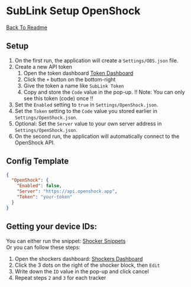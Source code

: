 # SubLink Setup OpenShock

[Back To Readme](../../README.md)

## Setup

1. On the first run, the application will create a `Settings/OBS.json` file.
2. Create a new API token
   1. Open the token dashboard [Token Dashboard](https://openshock.app/#/dashboard/tokens)
   2. Click the `+` button on the bottom-right
   3. Give the token a name like `SubLink Token`
   4. Copy and store the `Code` value in the pop-up. !! Note: You can only see this token (code) once !!
3. Set the `Enabled` setting to `true` in `Settings/OpenShock.json`.
4. Set the `Token` setting to the `Code` value you stored earlier in `Settings/OpenShock.json`.
5. Optional: Set the `Server` value to your own server address in `Settings/OpenShock.json`.
6. On the second run, the application will automatically connect to the OpenShock API.

## Config Template

```json
{
  "OpenShock": {
    "Enabled": false,
    "Server": "https://api.openshock.app",
    "Token": "your-token"
  }
}
```

## Getting your device IDs:

You can either run the snippet: [Shocker Snippets](../Actions/OpenShock/Index.md#Write-the-owned-shockers-to-the-console-and-log-file)  
Or you can follow these steps:

1. Open the shockers dashboard: [Shockers Dashboard](https://openshock.app/#/dashboard/shockers/own)
2. Click the 3 dots on the right of the shocker block, then `Edit`
3. Write down the `ID` value in the pop-up and click cancel
4. Repeat steps `2` and `3` for each tracker
